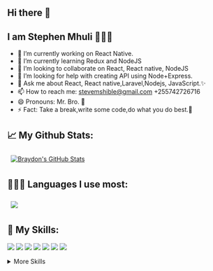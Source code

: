 ## Hi there 👋
## I am Stephen Mhuli 👨🏽‍💻

- 🔭 I’m currently working on React Native.
- 🌱 I’m currently learning Redux and NodeJS
- 👯 I’m looking to collaborate on React, React native, NodeJS
- 🤔 I’m looking for help with creating API using Node+Express.
- 💬 Ask me about React, React native,Laravel,Nodejs, JavaScript.✨
- 📫 How to reach me: stevemshible@gmail.com +255742726716
- 😄 Pronouns: Mr. Bro. 💪
- ⚡ Fact: Take a break,write some code,do what you do best.💪


## &#x1f4c8; My Github Stats:

<a href="https://github.com/Stephen-Mhuli">
  <img align="center" style="margin:0.5rem" src="https://github-readme-stats.vercel.app/api?username=Stephen-Mhuli&show_icons=true&line_height=27&count_private=true&title_color=ffffff&text_color=c9cacc&icon_color=4AB097&bg_color=1A2B34" alt="Braydon's GitHub Stats" />
</a>

## 👨🏽‍💻 Languages I use most:
<a href="https://github.com/Stephen-Mhuli">
  <img align="center" style="margin:0.5rem" src="https://github-readme-stats.vercel.app/api/top-langs/?username=Stephen-Mhuli&hide=html,css&title_color=ffffff&text_color=c9cacc&icon_color=4AB197&bg_color=1A2B34" />
</a>

## 💼 My Skills:
![](https://img.shields.io/badge/Code-JavaScript-informational?style=flat&logo=JavaScript&logoColor=white&color=4AB197)
![](https://img.shields.io/badge/Code-React-informational?style=flat&logo=react&logoColor=white&color=4AB197)
![](https://img.shields.io/badge/Code-ReactNative-informational?style=flat&logo=react&logoColor=white&color=4AB197)
![](https://img.shields.io/badge/Code-Redux-informational?style=flat&logo=Redux&logoColor=white&color=4AB197)
![](https://img.shields.io/badge/Code-PHP-informational?style=flat&logo=PHP&logoColor=white&color=4AB197)
![](https://img.shields.io/badge/Code-Laravel-informational?style=flat&logo=Laravel&logoColor=white&color=4AB197)
![](https://img.shields.io/badge/Code-JavaFundamentals-informational?style=flat&logo=Java&logoColor=white&color=4AB197)

<details>
<summary>More Skills</summary>
  
![](https://img.shields.io/badge/Tools-Docker-informational?style=flat&logo=docker&logoColor=white&color=4AB197)
![](https://img.shields.io/badge/Tools-GitHub-informational?style=flat&logo=GitHub&logoColor=white&color=4AB197)
![](https://img.shields.io/badge/Tools-Postman-informational?style=flat&logo=Postman&logoColor=white&color=4AB197)
![](https://img.shields.io/badge/Tools-NPM-informational?style=flat&logo=npm&logoColor=white&color=4AB197)
</details>
